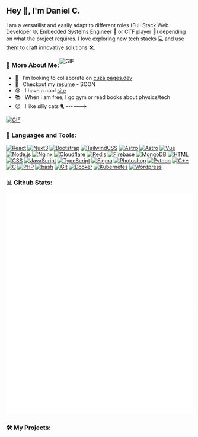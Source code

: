 ## Hey 👋, I'm Daniel C.

I am a versatilist and easily adapt to different roles (Full Stack Web Developer 🌐, Embedded Systems Engineer 🤖 or CTF player 👾) depending on what the project requires. I love exploring new tech stacks 💻 and use them to craft innovative solutions 🛠️.

<img align="right" alt="GIF" src="https://media.tenor.com/jb56fVPgnpkAAAAC/busy-cats.gif" width="360px"/>

### 🧐 More About Me:

- 🤝 &nbsp; I’m looking to collaborate on [cuza.pages.dev](https://github.com/dynow/cuza.pages.dev)
- 📝 &nbsp; Checkout my [resume]() - SOON
- 😎 &nbsp; I have a cool [site](https://dyno.is-a.dev)
- 📚 &nbsp; When I am free, I go gym or read books about physics/tech
- 😗 &nbsp; I like silly cats 🐈 ------>

<a href="https://discord.com/users/455608238335983617"><img alt="GIF" src="https://lanyard.cnrad.dev/api/455608238335983617" width="360px"/></a>

### 🔨 Languages and Tools:

[![React](https://raw.githubusercontent.com/DynoW/icons/main/language_and_tools/square/react/react-s.svg)](https://react.dev)
[![Nuxt3](https://raw.githubusercontent.com/DynoW/icons/main/language_and_tools/square/nuxt3/nuxt3-s.svg)](https://nuxt.com)
[![Bootstrap](https://raw.githubusercontent.com/DynoW/icons/main/language_and_tools/square/bootstrap/bootstrap-s.svg)](https://getbootstrap.com)
[![TailwindCSS](https://raw.githubusercontent.com/DynoW/icons/main/language_and_tools/square/tailwind/tailwind-s.svg)](https://tailwindcss.com)
[![Astro](https://raw.githubusercontent.com/DynoW/icons/main/language_and_tools/square/astro/astro-w-s.svg)](https://astro.build#gh-dark-mode-only)
[![Astro](https://raw.githubusercontent.com/DynoW/icons/main/language_and_tools/square/astro/astro-s.svg)](https://astro.build#gh-light-mode-only)
[![Vue](https://raw.githubusercontent.com/DynoW/icons/main/language_and_tools/square/vue/vue-s.svg)](https://vuejs.org)
[![Node.js](https://raw.githubusercontent.com/DynoW/icons/main/language_and_tools/square/node/node-s.svg)](https://nodejs.org)
[![Nginx](https://raw.githubusercontent.com/DynoW/icons/main/language_and_tools/square/nginx/nginx-s.svg)](https://www.nginx.com)
[![Cloudflare](https://raw.githubusercontent.com/DynoW/icons/main/language_and_tools/square/cloudflare/cloudflare-s.svg)](https://cloudflare.com)
[![Redis](https://raw.githubusercontent.com/DynoW/icons/main/language_and_tools/square/redis/redis-s.svg)](https://redis.io)
[![Firebase](https://raw.githubusercontent.com/DynoW/icons/main/language_and_tools/square/firebase/firebase-s.svg)](https://firebase.google.com)
[![MongoDB](https://raw.githubusercontent.com/DynoW/icons/main/language_and_tools/square/mongodb/mongodb-s.svg)](https://www.mongodb.com)
[![HTML](https://raw.githubusercontent.com/DynoW/icons/main/language_and_tools/square/html/html-s.svg)](https://en.wikipedia.org/wiki/HTML)
[![CSS](https://raw.githubusercontent.com/DynoW/icons/main/language_and_tools/square/css/css-s.svg)](https://en.wikipedia.org/wiki/CSS)
[![JavaScript](https://raw.githubusercontent.com/DynoW/icons/main/language_and_tools/square/javascript/javascript-s.svg)](https://developer.mozilla.org/en-US/docs/Web/JavaScript)
[![TypeScript](https://raw.githubusercontent.com/DynoW/icons/main/language_and_tools/square/typescript/typescript-s.svg)](https://www.typescriptlang.org)
[![Figma](https://raw.githubusercontent.com/DynoW/icons/main/language_and_tools/square/figma/figma-s.svg)](https://www.figma.com)
[![Photoshop](https://raw.githubusercontent.com/DynoW/icons/main/language_and_tools/square/photoshop/photoshop-s.svg)](https://www.adobe.com/products/photoshop.html)
[![Python](https://raw.githubusercontent.com/DynoW/icons/main/language_and_tools/square/python/python-s.svg)](https://www.python.org)
[![C++](https://raw.githubusercontent.com/DynoW/icons/main/language_and_tools/square/c++/c++-s.svg)](https://www.w3schools.com/cpp/cpp_intro.asp)
[![C](https://raw.githubusercontent.com/DynoW/icons/main/language_and_tools/square/c/c-s.svg)](https://www.w3schools.com/c/c_intro.php)
[![PHP](https://raw.githubusercontent.com/DynoW/icons/main/language_and_tools/square/php/php-s.svg)](https://www.php.net)
[![bash](https://raw.githubusercontent.com/DynoW/icons/main/language_and_tools/square/bash/bash-s.svg)](https://www.gnu.org/software/bash)
[![Git](https://raw.githubusercontent.com/DynoW/icons/main/language_and_tools/square/git-scm/git-scm-s.svg)](https://git-scm.com)
[![Dcoker](https://raw.githubusercontent.com/DynoW/icons/main/language_and_tools/square/docker/docker-s.svg)](https://www.docker.com)
[![Kubernetes](https://raw.githubusercontent.com/DynoW/icons/main/language_and_tools/square/kubernetes/kubernetes-s.svg)](https://kubernetes.io)
[![Wordpress](https://raw.githubusercontent.com/DynoW/icons/main/language_and_tools/square/wordpress/wordpress-s.svg)](https://wordpress.com)

### 📊 Github Stats:

<a style="text-decoration: none !important" href='https://github.com/DynoW/github-stats-transparent'>
  
![Stats Overview](https://raw.githubusercontent.com/DynoW/github-stats-transparent/output/generated/overview.svg)
![Most Used Languages](https://raw.githubusercontent.com/DynoW/github-stats-transparent/output/generated/languages.svg)

</a>

### 🛠️ My Projects:
